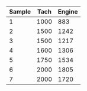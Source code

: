 | Sample	| Tach	| Engine
| --------- | ----  | ------
| 1	| 1000	|  883
| 2	| 1500	| 1242
| 3	| 1500	| 1217
| 4	| 1600	| 1306
| 5	| 1750	| 1534
| 6	| 2000	| 1805
| 7	| 2000	| 1720